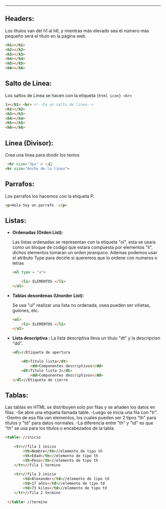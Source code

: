 
---
## **Headers:**

Los titulos van del h1 al h6, y mientras más elevado sea el número más pequeño será el título en la página web.

```html
<h1></h1>
<h2></h2>
<h3></h3>
<h4></h4>
<h5></h5>
<h6></h6>
```

## **Salto de Linea:**

Los saltos de Linea se hacen con la etiqueta  `{html icon} <br>`
```html
1></h1> <br> <!--Da un salto de linea-->
<h2></h2>
<h3></h3>
<h4></h4>
<h5></h5>
<h6></h6>
```

## **Linea (Divisor):**

Crea una linea para dividir los textos

```html
 <hr size="3px" > 👈👀 
<hr size="Ancho de la linea">
```

## **Parrafos:**

Los parrafos los hacemos con la etiqueta P:

```html
<p>Hola Soy un parrafo  </p>
```

## **Listas:**

- **Ordenadas (Orden List):**
    
    Las listas ordenadas se representan con la etiqueta "ol", esta se usara como un bloque de codigo que estara compuesta por elementos "li", dichos elementos tomaran un orden jerarquico. Ademas podemos usar el atributo Type para decirle si queremos que lo ordene con numeros o letras
    

	```html
   <ol type = "a">   
		
		<li> ELEMENTOS </li>
	</ol>
	```

- **Tablas desordenas (Unorder List):**
    
    Se usa "ul" realizar una lista no ordenada, osea pueden ser viñetas, guiones, etc.
    
    ```html
    <ul>
    	<li> ELEMENTOS </li>
    </ul>
    ```
    
- **Lista descriptiva :**
    La lista descriptiva lleva un título "dt" y la descripcion "dd".
    
    ```html
    <dl>//Etiqueta de apertura

    	<dt>Titulo lista</dt>  
    	    <dd>Componentes descriptivos</dd>
    	<dt>Titulo lista 2</dt>
    	    <dd>Componentes descriptivos</dd>
    </dl>//Etiqueta de cierre
    ```
    

## **Tablas:**

Las tablas en HTML se distribuyen solo por filas y se añaden los datos en filas: -Se abre una etiqueta llamada table. -Luego se inicia una fila con "tr". -Dentro de esa fila van elementos, los cuales pueden ser 2 tipos "th" para titulos y "td" para datos normales. -La diferencia entre "th" y "td" es que "th" se usa para los titulos o encabezados de la tabla.

```html
<table> //inicio
	
	<tr>//fila 1 inicio
	    <th>Nombre</th>//elemento de tipo th
	    <th>Edad</th>//elemento de tipo th
	    <th>Peso</th>//elemento de tipo th
	</tr>//fila 1 termino
	        
	<tr>//fila 2 inicio
	    <td>Alexander</td>//elemento de tipo td 
	    <td>17 años</td>//elemento de tipo td 
	    <td>73 kilos</td>//elemento de tipo td 
	</tr>//fila 2 termino
	
 </table> //termino
```